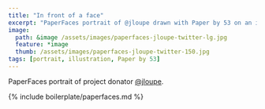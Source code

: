 ```yaml
---
title: "In front of a face"
excerpt: "PaperFaces portrait of @jloupe drawn with Paper by 53 on an iPad."
image: 
  path: &image /assets/images/paperfaces-jloupe-twitter-lg.jpg 
  feature: *image
  thumb: /assets/images/paperfaces-jloupe-twitter-150.jpg
tags: [portrait, illustration, Paper by 53]
---
```


PaperFaces portrait of project donator [@jloupe](http://twitter.com/jloupe).

{% include boilerplate/paperfaces.md %}